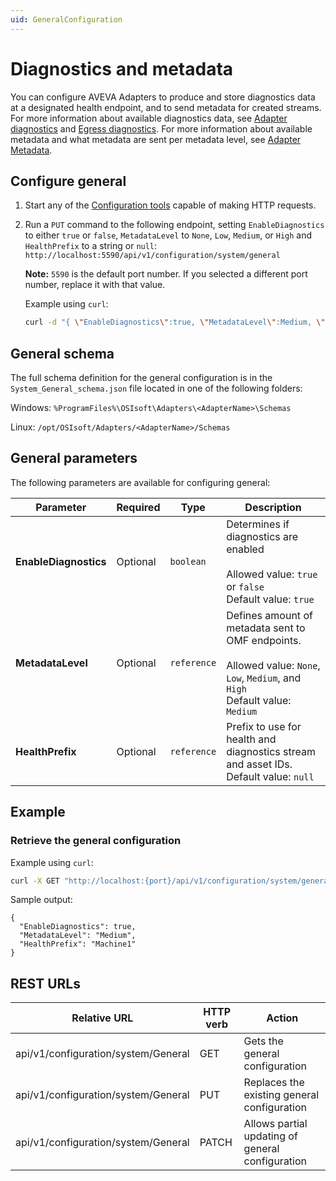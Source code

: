 ```yaml
---
uid: GeneralConfiguration
---
```


# Diagnostics and metadata

You can configure AVEVA Adapters to produce and store diagnostics data at a designated health endpoint, and to send metadata for created streams.
For more information about available diagnostics data, see [Adapter diagnostics](xref:AdapterDiagnostics) and [Egress diagnostics](xref:EgressDiagnostics).
For more information about available metadata and what metadata are sent per metadata level, see [Adapter Metadata](xref:AdapterMetadata).

## Configure general

1. Start any of the [Configuration tools](xref:ConfigurationTools) capable of making HTTP requests.
2. Run a `PUT` command to the following endpoint, setting `EnableDiagnostics` to either `true` or `false`, `MetadataLevel` to `None`, `Low`, `Medium`, or `High` and `HealthPrefix` to a string or `null`: `http://localhost:5590/api/v1/configuration/system/general`

   **Note:** `5590` is the default port number. If you selected a different port number, replace it with that value.

   Example using `curl`:

   ```bash
   curl -d "{ \"EnableDiagnostics\":true, \"MetadataLevel\":Medium, \"HealthPrefix\":\"Machine1\" }" -X PUT "http://localhost:5590/api/v1/configuration/system/general"
   ```

## General schema

The full schema definition for the general configuration is in the `System_General_schema.json` file located in one of the following folders:

Windows: `%ProgramFiles%\OSIsoft\Adapters\<AdapterName>\Schemas`

Linux: `/opt/OSIsoft/Adapters/<AdapterName>/Schemas`

## General parameters

The following parameters are available for configuring general:

| Parameter             | Required | Type    | Description |
| ---------             | -------- | ------- | ----------- |
| **EnableDiagnostics** | Optional | `boolean` | Determines if diagnostics are enabled<br><br>Allowed value: `true` or `false`<br>Default value: `true`<br>|
| **MetadataLevel** | Optional | `reference` | Defines amount of metadata sent to OMF endpoints.<br><br> Allowed value: `None`, `Low`, `Medium`, and `High`<br> Default value: `Medium`|
| **HealthPrefix** | Optional | `reference` | Prefix to use for health and diagnostics stream and asset IDs.<br> Default value: `null`|

## Example

### Retrieve the general configuration

Example using `curl`:

```bash
curl -X GET "http://localhost:{port}/api/v1/configuration/system/general"
```

Sample output:

```code
{
  "EnableDiagnostics": true,
  "MetadataLevel": "Medium",
  "HealthPrefix": "Machine1"
}
```

## REST URLs

| Relative URL                            | HTTP verb | Action                                          |
| --------------------------------------- | --------- | ----------------------------------------------- |
| api/v1/configuration/system/General  | GET       | Gets the general configuration             |
| api/v1/configuration/system/General  | PUT       | Replaces the existing general configuration |
| api/v1/configuration/system/General  | PATCH       | Allows partial updating of general configuration
